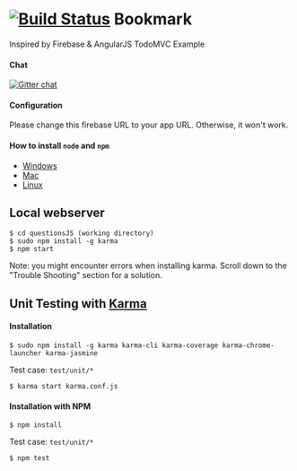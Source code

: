 [![Build Status](https://travis-ci.org/COMP3111/bookmark.svg?branch=master)](https://travis-ci.org/COMP3111/bookmark)
Bookmark
====

Inspired by Firebase & AngularJS TodoMVC Example
#### Chat
[![Gitter chat](https://badges.gitter.im/angular-ui/angular-google-maps.svg)](https://gitter.im/hunkim/bookmark)

#### Configuration
Please change this firebase URL to your app URL. Otherwise, it won't work.


#### How to install `node` and `npm`
- [Windows](http://blog.teamtreehouse.com/install-node-js-npm-windows)
- [Mac](http://blog.teamtreehouse.com/install-node-js-npm-mac)
- [Linux](http://blog.teamtreehouse.com/install-node-js-npm-linux)

Local webserver
----

```
$ cd questionsJS (working directory)
$ sudo npm install -g karma
$ npm start
```

Note: you might encounter errors when installing karma. Scroll down to the "Trouble Shooting" section for a solution.

Unit Testing with [Karma](http://karma-runner.github.io/0.13/index.html)
----

#### Installation
```
$ sudo npm install -g karma karma-cli karma-coverage karma-chrome-launcher karma-jasmine
```

Test case: `test/unit/*`
```
$ karma start karma.conf.js
```

#### Installation with NPM
```
$ npm install
```

Test case: `test/unit/*`
```
$ npm test

